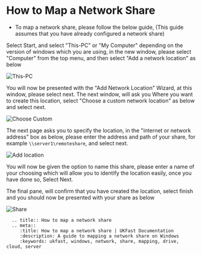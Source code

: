 # How to Map a Network Share

* To map a network share, please follow the below guide, (This guide assumes that you have already configured a network share)

Select Start, and select "This-PC" or "My Computer" depending on the version of windows which you are using, in the new window, please select "Computer" from the top menu, and then select "Add a network location" as below

![This-PC](files/networkshare/thispccomputer.PNG)

You will now be presented with the "Add Network Location" Wizard, at this window, please select next.
The next window, will ask you Where you want to create this location, select "Choose a custom network location" as below and select next.

![Choose Custom](files/networkshare/choosecustom.PNG)

The next page asks you to specify the location, in the "internet or network address" box as below, please enter the address and path of your share, for example `\\server1\remoteshare`, and select next.

![Add location](files/networkshare/specifylocation.PNG)

You will now be given the option to name this share, please enter a name of your choosing which will allow you to identify the location easily, once you have done so, Select Next.

The final pane, will confirm that you have created the location, select finish and you should now be presented with your share as below

![Share](files/networkshare/shareadded.PNG)

```eval_rst
  .. title:: How to map a network share
  .. meta::
     :title: How to map a network share | UKFast Documentation
     :description: A guide to mapping a network share on Windows
     :keywords: ukfast, windows, network, share, mapping, drive, cloud, server
```